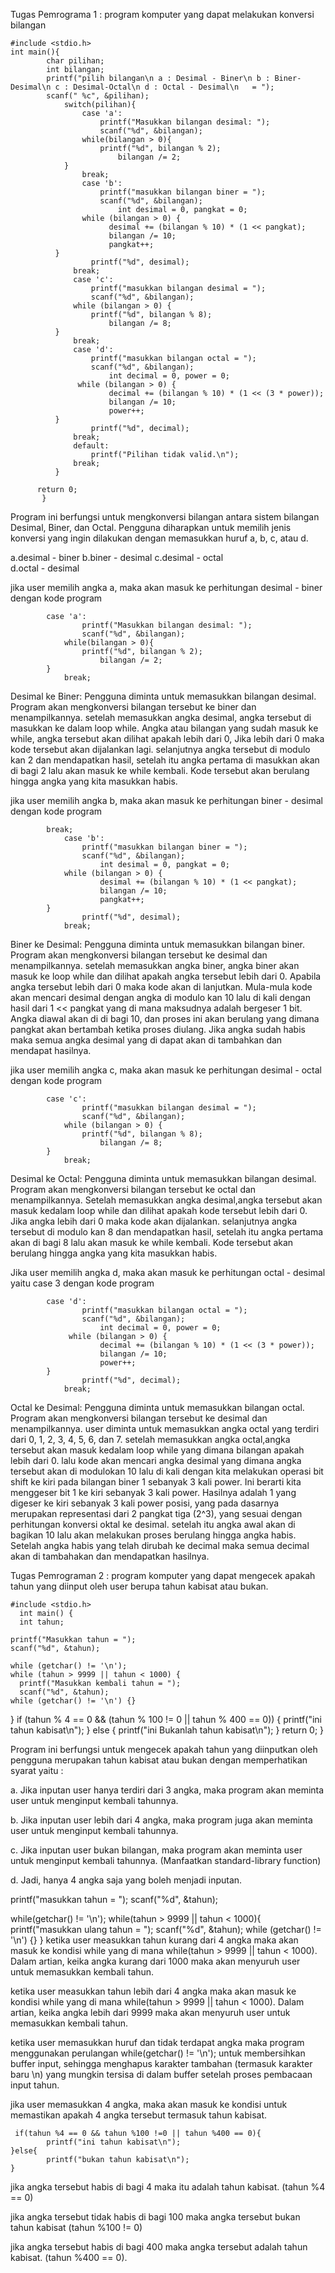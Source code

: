 Tugas Pemrograma 1 : program komputer yang dapat melakukan konversi bilangan

    #include <stdio.h>
    int main(){
            char pilihan;
            int bilangan;
            printf("pilih bilangan\n a : Desimal - Biner\n b : Biner-Desimal\n c : Desimal-Octal\n d : Octal - Desimal\n   = ");
            scanf(" %c", &pilihan);
                switch(pilihan){
                    case 'a':
                        printf("Masukkan bilangan desimal: ");
                        scanf("%d", &bilangan);
                    while(bilangan > 0){
                        printf("%d", bilangan % 2);
                            bilangan /= 2;
                }
                    break;
                    case 'b':
                        printf("masukkan bilangan biner = ");
                        scanf("%d", &bilangan);
                            int desimal = 0, pangkat = 0;
                    while (bilangan > 0) {
                          desimal += (bilangan % 10) * (1 << pangkat);
                          bilangan /= 10;
                          pangkat++;
              }
                      printf("%d", desimal);
                  break;
                  case 'c':
                      printf("masukkan bilangan desimal = ");
                      scanf("%d", &bilangan);
                  while (bilangan > 0) {
                      printf("%d", bilangan % 8);
                          bilangan /= 8;
              }
                  break;
                  case 'd':
                      printf("masukkan bilangan octal = ");
                      scanf("%d", &bilangan);
                          int decimal = 0, power = 0;
                   while (bilangan > 0) {
                          decimal += (bilangan % 10) * (1 << (3 * power));
                          bilangan /= 10;
                          power++;
              }
                      printf("%d", decimal);
                  break;
                  default:
                      printf("Pilihan tidak valid.\n");
                  break;
              }
  
          return 0;
           }
Program ini berfungsi untuk mengkonversi bilangan antara sistem bilangan Desimal, Biner, dan Octal. Pengguna diharapkan untuk memilih jenis konversi yang ingin dilakukan dengan memasukkan huruf a, b, c, atau d.

a.desimal - biner
b.biner - desimal
c.desimal - octal  
d.octal - desimal

jika user memilih angka a, maka akan masuk ke perhitungan desimal - biner dengan kode program

            case 'a':
                    printf("Masukkan bilangan desimal: ");
                    scanf("%d", &bilangan);
                while(bilangan > 0){
                    printf("%d", bilangan % 2);
                        bilangan /= 2;
            }
                break;

Desimal ke Biner: Pengguna diminta untuk memasukkan bilangan desimal. Program akan mengkonversi bilangan tersebut ke biner dan menampilkannya.
setelah memasukkan angka desimal, angka tersebut di masukkan ke dalam loop while. Angka atau bilangan yang sudah masuk ke while, angka tersebut akan dilihat apakah lebih dari 0, Jika lebih dari 0 maka kode tersebut akan dijalankan lagi. selanjutnya angka tersebut di modulo kan 2 dan mendapatkan hasil, setelah itu angka pertama di masukkan akan di bagi 2 lalu akan masuk ke while kembali. Kode tersebut akan berulang hingga angka yang kita masukkan habis.

jika user memilih angka b, maka akan masuk ke perhitungan biner - desimal dengan kode program

            break;
                case 'b':
                    printf("masukkan bilangan biner = ");
                    scanf("%d", &bilangan);
                        int desimal = 0, pangkat = 0;
                while (bilangan > 0) {
                        desimal += (bilangan % 10) * (1 << pangkat);
                        bilangan /= 10;
                        pangkat++;
            }
                    printf("%d", desimal);
                break;
Biner ke Desimal: Pengguna diminta untuk memasukkan bilangan biner. Program akan mengkonversi bilangan tersebut ke desimal dan menampilkannya.
setelah memasukkan angka biner, angka biner akan masuk ke loop while dan dilihat apakah angka tersebut lebih dari 0. Apabila angka tersebut lebih dari 0 maka kode akan di lanjutkan. Mula-mula kode akan mencari desimal dengan angka di modulo kan 10 lalu di kali dengan hasil dari 1 << pangkat yang di mana maksudnya adalah bergeser 1 bit. Angka diawal akan di di bagi 10, dan proses ini akan berulang yang dimana pangkat akan bertambah ketika proses diulang. Jika angka sudah habis maka semua angka desimal yang di dapat akan di tambahkan dan mendapat hasilnya.

jika user memilih angka c, maka akan masuk ke perhitungan desimal - octal dengan kode program

            case 'c':
                    printf("masukkan bilangan desimal = ");
                    scanf("%d", &bilangan);
                while (bilangan > 0) {
                    printf("%d", bilangan % 8);
                        bilangan /= 8;
            }
                break;
Desimal ke Octal: Pengguna diminta untuk memasukkan bilangan desimal. Program akan mengkonversi bilangan tersebut ke octal dan menampilkannya.
Setelah memasukkan angka desimal,angka tersebut akan masuk kedalam loop while dan dilihat apakah kode tersebut lebih dari 0. Jika angka lebih dari 0 maka kode akan dijalankan. selanjutnya angka tersebut di modulo kan 8 dan mendapatkan hasil, setelah itu angka pertama akan di bagi 8 lalu akan masuk ke while kembali. Kode tersebut akan berulang hingga angka yang kita masukkan habis.

Jika user memilih angka d, maka akan masuk ke perhitungan octal - desimal yaitu case 3 dengan kode program

            case 'd':
                    printf("masukkan bilangan octal = ");
                    scanf("%d", &bilangan);
                        int decimal = 0, power = 0;
                 while (bilangan > 0) {
                        decimal += (bilangan % 10) * (1 << (3 * power));
                        bilangan /= 10;
                        power++;
            }
                    printf("%d", decimal);
                break;

Octal ke Desimal: Pengguna diminta untuk memasukkan bilangan octal. Program akan mengkonversi bilangan tersebut ke desimal dan menampilkannya.
user diminta untuk memasukkan angka octal yang terdiri dari 0, 1, 2, 3, 4, 5, 6, dan 7. setelah memasukkan angka octal,angka tersebut akan masuk kedalam loop while yang dimana bilangan apakah lebih dari 0. lalu kode akan mencari angka desimal yang dimana angka tersebut akan di modulokan 10 lalu di kali dengan kita melakukan operasi bit shift ke kiri pada bilangan biner 1 sebanyak 3 kali power. Ini berarti kita menggeser bit 1 ke kiri sebanyak 3 kali power. Hasilnya adalah 1 yang digeser ke kiri sebanyak 3 kali power posisi, yang pada dasarnya merupakan representasi dari 2 pangkat tiga (2^3), yang sesuai dengan perhitungan konversi oktal ke desimal. setelah itu angka awal akan di bagikan 10 lalu akan melakukan proses berulang hingga angka habis. Setelah angka habis yang telah dirubah ke decimal maka semua decimal akan di tambahakan dan mendapatkan hasilnya.

Tugas Pemrograman 2 : program komputer yang dapat mengecek apakah tahun yang diinput oleh 
user berupa tahun kabisat atau bukan.

    #include <stdio.h>
      int main() {
      int tahun;

    printf("Masukkan tahun = ");
    scanf("%d", &tahun);

    while (getchar() != '\n');
    while (tahun > 9999 || tahun < 1000) {
      printf("Masukkan kembali tahun = ");
      scanf("%d", &tahun);
    while (getchar() != '\n') {}
  }
    if (tahun % 4 == 0 && (tahun % 100 != 0 || tahun % 400 == 0)) {
      printf("ini tahun kabisat\n");
  } else {
      printf("ini Bukanlah tahun kabisat\n");
  }
    return 0;
  }

Program ini berfungsi untuk mengecek apakah tahun yang diinputkan oleh pengguna merupakan tahun kabisat atau bukan dengan memperhatikan syarat yaitu :

a. Jika inputan user hanya terdiri dari 3 angka, maka program akan meminta user untuk menginput kembali tahunnya.

b. Jika inputan user lebih dari 4 angka, maka program juga akan meminta user untuk menginput kembali tahunnya.

c. Jika inputan user bukan bilangan, maka program akan meminta user untuk menginput kembali tahunnya. (Manfaatkan standard-library function)

d. Jadi, hanya 4 angka saja yang boleh menjadi inputan.

  printf("masukkan tahun = ");
  scanf("%d", &tahun);
  
  while(getchar() != '\n');
  while(tahun > 9999 || tahun  < 1000){
      printf("masukkan ulang tahun = ");
      scanf("%d", &tahun);
      while (getchar() != '\n') {} 
  }
ketika user measukkan tahun kurang dari 4 angka maka akan masuk ke kondisi while yang di mana while(tahun > 9999 || tahun < 1000). Dalam artian, keika angka kurang dari 1000 maka akan menyuruh user untuk memasukkan kembali tahun.

ketika user measukkan tahun lebih dari 4 angka maka akan masuk ke kondisi while yang di mana while(tahun > 9999 || tahun < 1000). Dalam artian, keika angka lebih dari 9999 maka akan menyuruh user untuk memasukkan kembali tahun.

ketika user memasukkan huruf dan tidak terdapat angka maka program menggunakan perulangan while(getchar() != '\n'); untuk membersihkan buffer input, sehingga menghapus karakter tambahan (termasuk karakter baru \n) yang mungkin tersisa di dalam buffer setelah proses pembacaan input tahun.

jika user memasukkan 4 angka, maka akan masuk ke kondisi untuk memastikan apakah 4 angka tersebut termasuk tahun kabisat.

     if(tahun %4 == 0 && tahun %100 !=0 || tahun %400 == 0){
            printf("ini tahun kabisat\n");
    }else{
            printf("bukan tahun kabisat\n");
    }
jika angka tersebut habis di bagi 4 maka itu adalah tahun kabisat. (tahun %4 == 0)

jika angka tersebut tidak habis di bagi 100 maka angka tersebut bukan tahun kabisat (tahun %100 != 0)

jika angka tersebut habis di bagi 400 maka angka tersebut adalah tahun kabisat. (tahun %400 == 0).
